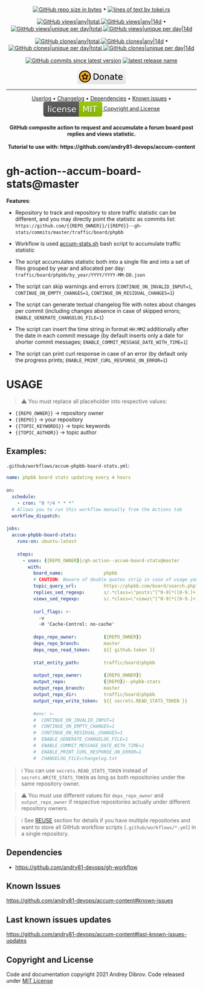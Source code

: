 <p align="center">
  <a href="#"><img src="https://img.shields.io/github/repo-size/andry81-devops/gh-action--accum-board-stats" valign="middle" alt="GitHub repo size in bytes" /></a>
• <a href="https://github.com/XAMPPRocky/tokei"><img src="https://tokei.rs/b1/github/andry81-devops/gh-action--accum-board-stats?category=lines" valign="middle" alt="lines of text by tokei.rs" /></a>
</p>

<p align="center">
  <a href="https://github.com/andry81-stats/gh-action--accum-board-stats--gh-stats/commits/master/traffic/views">
    <img src="https://img.shields.io/badge/dynamic/json?color=success&label=Github%20views|all&query=count&url=https://github.com/andry81-stats/gh-action--accum-board-stats--gh-stats/raw/master/traffic/views/latest-accum.json?raw=True&logo=github" valign="middle" alt="GitHub views|any|total" />
    <img src="https://img.shields.io/badge/dynamic/json?color=success&label=14d&query=count&url=https://github.com/andry81-stats/gh-action--accum-board-stats--gh-stats/raw/master/traffic/views/latest.json?raw=True" valign="middle" alt="GitHub views|any|14d" /></a>
• <a href="https://github.com/andry81-stats/gh-action--accum-board-stats--gh-stats/commits/master/traffic/views">
    <img src="https://img.shields.io/badge/dynamic/json?color=success&label=Github%20views|unq&query=uniques&url=https://github.com/andry81-stats/gh-action--accum-board-stats--gh-stats/raw/master/traffic/views/latest-accum.json?raw=True&logo=github" valign="middle" alt="GitHub views|unique per day|total" />
    <img src="https://img.shields.io/badge/dynamic/json?color=success&label=14d&query=uniques&url=https://github.com/andry81-stats/gh-action--accum-board-stats--gh-stats/raw/master/traffic/views/latest.json?raw=True" valign="middle" alt="GitHub views|unique per day|14d" /></a>
</p>

<p align="center">
  <a href="https://github.com/andry81-stats/gh-action--accum-board-stats--gh-stats/commits/master/traffic/clones">
    <img src="https://img.shields.io/badge/dynamic/json?color=success&label=Github%20clones|all&query=count&url=https://github.com/andry81-stats/gh-action--accum-board-stats--gh-stats/raw/master/traffic/clones/latest-accum.json?raw=True&logo=github" valign="middle" alt="GitHub clones|any|total" />
    <img src="https://img.shields.io/badge/dynamic/json?color=success&label=14d&query=count&url=https://github.com/andry81-stats/gh-action--accum-board-stats--gh-stats/raw/master/traffic/clones/latest.json?raw=True" valign="middle" alt="GitHub clones|any|14d" /></a>
• <a href="https://github.com/andry81-stats/gh-action--accum-board-stats--gh-stats/commits/master/traffic/clones">
    <img src="https://img.shields.io/badge/dynamic/json?color=success&label=Github%20clones|unq&query=uniques&url=https://github.com/andry81-stats/gh-action--accum-board-stats--gh-stats/raw/master/traffic/clones/latest-accum.json?raw=True&logo=github" valign="middle" alt="GitHub clones|unique per day|total" />
    <img src="https://img.shields.io/badge/dynamic/json?color=success&label=14d&query=uniques&url=https://github.com/andry81-stats/gh-action--accum-board-stats--gh-stats/raw/master/traffic/clones/latest.json?raw=True" valign="middle" alt="GitHub clones|unique per day|14d" /></a>
</p>

<p align="center">
  <a href="https://github.com/andry81-devops/gh-action--accum-board-stats/commits">
    <img src="https://img.shields.io/github/commits-since/andry81-devops/gh-action--accum-board-stats/latest?sort=semver&label=Github%20commits%20since%20latest" valign="middle" alt="GitHub commits since latest version" /></a>
  <a href="https://github.com/andry81-devops/gh-action--accum-board-stats/releases">
    <img src="https://img.shields.io/github/v/release/andry81-devops/gh-action--accum-board-stats?include_prereleases&label=latest" valign="middle" alt="latest release name" /></a>
</p>

<p align="center">
  <a href="https://github.com/andry81/donate"><img src="https://github.com/andry81/andry81/raw/master/badges/donate.svg" valign="middle" alt="donate" /></a>
</p>

---

<p align="center">
  <a href="https://github.com/andry81-devops/gh-action--accum-board-stats/blob/master/userlog.md">Userlog</a>
• <a href="https://github.com/andry81-devops/gh-action--accum-board-stats/blob/master/changelog.txt">Changelog</a>
• <a href="#dependecies">Dependencies</a>
• <a href="#known-issues">Known issues</a>
• <a href="#copyright-and-license"><img src="https://github.com/andry81/andry81/raw/master/badges/mit-license.svg" valign="middle" alt="copyright and license" />&nbsp;Copyright and License</a>
</p>

<h4 align="center">GitHub composite action to request and accumulate a forum board post replies and views statistic.<br/>
<br/>
Tutorial to use with: https://github.com/andry81-devops/accum-content</h4>

##

# gh-action--accum-board-stats@master

**Features**:

* Repository to track and repository to store traffic statistic can be different, and you may directly point the statistic as commits list:
  `https://github.com/{{REPO_OWNER}}/{{REPO}}--gh-stats/commits/master/traffic/board/phpbb`

* Workflow is used [accum-stats.sh](https://github.com/andry81-devops/gh-workflow/blob/master/bash/board/accum-stats.sh) bash script to accumulate traffic statistic

* The script accumulates statistic both into a single file and into a set of files grouped by year and allocated per day:
  `traffic/board/phpbb/by_year/YYYY/YYYY-MM-DD.json`

* The script can skip warnings and errors (`CONTINUE_ON_INVALID_INPUT=1`, `CONTINUE_ON_EMPTY_CHANGES=1`, `CONTINUE_ON_RESIDUAL_CHANGES=1`)

* The script can generate textual changelog file with notes about changes per commit (including changes absence in case of skipped errors; `ENABLE_GENERATE_CHANGELOG_FILE=1`)

* The script can insert the time string in format `HH:MMZ` additionally after the date in each commit message (by default inserts only a date for shorter commit messages; `ENABLE_COMMIT_MESSAGE_DATE_WITH_TIME=1`)

* The script can print curl response in case of an error (by default only the progress prints; `ENABLE_PRINT_CURL_RESPONSE_ON_ERROR=1`)

# USAGE

> :warning: You must replace all placeholder into respective values:

* `{{REPO_OWNER}}` -> repository owner
* `{{REPO}}` -> your repository
* `{{TOPIC_KEYWORDS}}` -> topic keywords
* `{{TOPIC_AUTHOR}}` -> topic author

## Examples:

<a name="accum-phpbb-board-stats-yml">`.github/workflows/accum-phpbb-board-stats.yml`</a>:

```yml
name: phpbb board stats updating every 4 hours

on:
  schedule:
    - cron: "0 */4 * * *"
  # Allows you to run this workflow manually from the Actions tab
  workflow_dispatch:

jobs:
  accum-phpbb-board-stats:
    runs-on: ubuntu-latest

    steps:
      - uses: {{REPO_OWNER}}/gh-action--accum-board-stats@master
        with:
          board_name:               phpbb
          # CAUTION: Beware of double quotes strip in case of usage yaml `>-` operator or even a single-quotted string!
          topic_query_url:          https://phpbb.com/board/search.php?keywords=\"{{TOPIC_KEYWORDS}}\"&terms=all&author={{TOPIC_AUTHOR}}&fid%5B%5D=6&sc=0&sf=titleonly&sr=topics&sk=i&sd=d&st=0&ch=1&t=0&submit=Search
          replies_sed_regexp:       s/.*class=\"posts\"[^0-9]*([0-9.]+).*/\1/p
          views_sed_regexp:         s/.*class=\"views\"[^0-9]*([0-9.]+).*/\1/p

          curl_flags: >-
            -v
            -H 'Cache-Control: no-cache'

          deps_repo_owner:          {{REPO_OWNER}}
          deps_repo_branch:         master
          deps_repo_read_token:     ${{ github.token }}

          stat_entity_path:         traffic/board/phpbb

          output_repo_owner:        {{REPO_OWNER}}
          output_repo:              {{REPO}}--phpbb-stats
          output_repo_branch:       master
          output_repo_dir:          traffic/board/phpbb
          output_repo_write_token:  ${{ secrets.READ_STATS_TOKEN }}

          #env: >-
          #  CONTINUE_ON_INVALID_INPUT=1
          #  CONTINUE_ON_EMPTY_CHANGES=1
          #  CONTINUE_ON_RESIDUAL_CHANGES=1
          #  ENABLE_GENERATE_CHANGELOG_FILE=1
          #  ENABLE_COMMIT_MESSAGE_DATE_WITH_TIME=1
          #  ENABLE_PRINT_CURL_RESPONSE_ON_ERROR=1
          #  CHANGELOG_FILE=changelog.txt
```

> :information_source: You can use `secrets.READ_STATS_TOKEN` instead of `secrets.WRITE_STATS_TOKEN` as long as both repositories under the same repository owner.

> :warning: You must use different values for `deps_repo_owner` and `output_repo_owner` if respective repositories actually under different repository owners.

> :information_source: See <a href="https://github.com/andry81-devops/github-accum-stats#reuse">REUSE</a> section for details if you have multiple repositories and want to store all GitHub workflow scripts (`.github/workflows/*.yml`) in a single repository.

## <a name="dependecies">Dependencies</a>

* https://github.com/andry81-devops/gh-workflow

## Known Issues

https://github.com/andry81-devops/accum-content#known-issues

## Last known issues updates

https://github.com/andry81-devops/accum-content#last-known-issues-updates

## <a name="copyright-and-license">Copyright and License</a>

Code and documentation copyright 2021 Andrey Dibrov. Code released under [MIT License](https://github.com/andry81-devops/gh-action--accum-board-stats/blob/master/license.txt)
